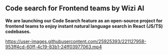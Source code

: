 ## Code search for Frontend teams by Wizi AI

**We are launching our Code Search feature as an open-source project for frontend teams to enjoy instant natural language search in React (JS/TS) codebases.**



https://user-images.githubusercontent.com/25925393/221127958-953ff4cd-60ff-4c19-83b1-24ff03977063.mp4

